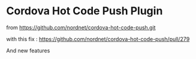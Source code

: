 # Cordova Hot Code Push Plugin

from https://github.com/nordnet/cordova-hot-code-push.git

with this fix :  https://github.com/nordnet/cordova-hot-code-push/pull/279

And new features

